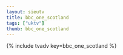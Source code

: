 ```yaml
--- 
layout: sieutv
title: bbc_one_scotland
tags: ["uktv"]
thumb: bbc_one_scotland
---
```

{% include tvadv key=bbc_one_scotland %}
